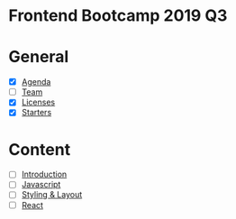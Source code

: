 # Frontend Bootcamp 2019 Q3

# General

- [x] [Agenda](./agenda.md)
- [ ] [Team](./team.md)
- [x] [Licenses](./licenses.md)
- [x] [Starters](./starters/readme.md)

# Content

- [ ] [Introduction](./topics/intro/README.md)
- [ ] [Javascript](./topics/javascript/README.md)
- [ ] [Styling & Layout](./topics/styling-layout/README.md)
- [ ] [React](./topics/react/README.md)
